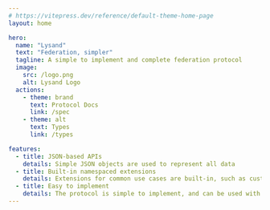 ```yaml
---
# https://vitepress.dev/reference/default-theme-home-page
layout: home

hero:
  name: "Lysand"
  text: "Federation, simpler"
  tagline: A simple to implement and complete federation protocol
  image:
    src: /logo.png
    alt: Lysand Logo
  actions:
    - theme: brand
      text: Protocol Docs
      link: /spec
    - theme: alt
      text: Types
      link: /types

features:
  - title: JSON-based APIs
    details: Simple JSON objects are used to represent all data
  - title: Built-in namespaced extensions
    details: Extensions for common use cases are built-in, such as custom emojis and reactions
  - title: Easy to implement
    details: The protocol is simple to implement, and can be used with any language
---
```


<style>
:root {
  --vp-home-hero-image-background-image: linear-gradient(to top right, rgb(249, 168, 212), rgb(216, 180, 254), rgb(129, 140, 248));
  --vp-home-hero-image-filter: blur(168px);
}
</style>